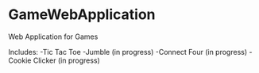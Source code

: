 # GameWebApplication
Web Application for Games

Includes:
-Tic Tac Toe
-Jumble (in progress)
-Connect Four (in progress)
-Cookie Clicker (in progress)
